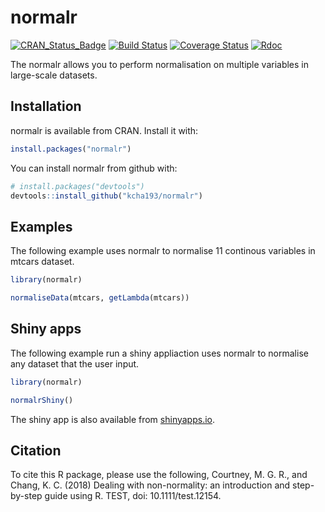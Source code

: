 # normalr
[![CRAN_Status_Badge](https://www.r-pkg.org/badges/version/normalr)](https://cran.r-project.org/package=normalr)
[![Build Status](https://travis-ci.org/kcha193/normalr.png?branch=master)](https://travis-ci.org/kcha193/normalr)
[![Coverage Status](https://img.shields.io/codecov/c/github/kcha193/normalr/master.svg)](https://codecov.io/github/kcha193/normalr?branch=master)
[![Rdoc](http://www.rdocumentation.org/badges/version/normalr)](http://www.rdocumentation.org/packages/normalr)


The normalr allows you to perform normalisation on multiple variables in large-scale datasets. 

## Installation

normalr is available from CRAN. Install it with:

``` r
install.packages("normalr")
```

You can install normalr from github with:

``` r
# install.packages("devtools")
devtools::install_github("kcha193/normalr")
```
## Examples

The following example uses normalr to normalise 11 continous variables in mtcars dataset.

```R
library(normalr)

normaliseData(mtcars, getLambda(mtcars))
```

## Shiny apps

The following example run a shiny appliaction uses normalr to normalise any dataset that the user input.

```R
library(normalr)

normalrShiny()
```
The shiny app is also available from [shinyapps.io](https://autopsych.shinyapps.io/normalr/).


## Citation

To cite this R package, please use the following,
Courtney, M. G. R., and Chang, K. C. (2018) Dealing with non-normality: an introduction and step-by-step guide using R. TEST, doi: 10.1111/test.12154.
